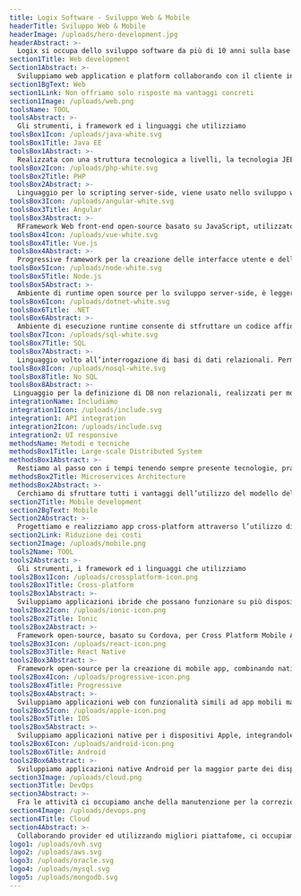 ```yaml
---
title: Logix Software - Sviluppo Web & Mobile
headerTitle: Sviluppo Web & Mobile
headerImage: /uploads/hero-development.jpg
headerAbstract: >-
  Logix si occupa dello sviluppo software da più di 10 anni sulla base delle esigenze delle aziende clienti. Dall’analisi al test abbracciamo l’approccio agile per il management del progetto che permette la consapevolezza comune e la massima efficienza nei risultati.
section1Title: Web development
Section1Abstract: >-
  Sviluppiamo web application e platform collaborando con il cliente in tutte le fasi che portano alla realizzazione, lavorando con database differenti ed API; integrando servizi e soluzioni custom a seconda delle esigenze, fornendoci degli adeguati stack tecnologici e garantendo efficienza e competenza.
section1BgText: Web
section1Link: Non offriamo solo risposte ma vantaggi concreti
section1Image: /uploads/web.png
toolsName: TOOL
toolsAbstract: >-
  Gli strumenti, i framework ed i linguaggi che utilizziamo
toolsBox1Icon: /uploads/java-white.svg
toolsBox1Title: Java EE
toolsBox1Abstract: >-
  Realizzata con una struttura tecnologica a livelli, la tecnologia JEE facilita la creazione di modelli B2B e B2C.
toolsBox2Icon: /uploads/php-white.svg
toolsBox2Title: PHP
toolsBox2Abstract: >-
  Linguaggio per lo scripting server-side, viene usato nello sviluppo web ed è supportato dalla maggior parte dei provider di hosting.
toolsBox3Icon: /uploads/angular-white.svg
toolsBox3Title: Angular
toolsBox3Abstract: >-
  RFramework Web front-end open-source basato su JavaScript, utilizzato per lo sviluppo lato client.
toolsBox4Icon: /uploads/vue-white.svg
toolsBox4Title: Vue.js
toolsBox4Abstract: >-
  Progressive framework per la creazione delle interfacce utente e delle single page application.
toolsBox5Icon: /uploads/node-white.svg
toolsBox5Title: Node.js
toolsBox5Abstract: >-
  Ambiente di runtime open source per lo sviluppo server-side, è leggero ed efficiente per applicazioni in tempo reale ed a alto flusso di dati.
toolsBox6Icon: /uploads/dotnet-white.svg
toolsBox6Title: .NET
toolsBox6Abstract: >-
  Ambiente di esecuzione runtime consente di stfruttare un codice affidabile per tutte le aree principali dello sviluppo di applicativi.
toolsBox7Icon: /uploads/sql-white.svg
toolsBox7Title: SQL
toolsBox7Abstract: >-
  Linguaggio volto all’interrogazione di basi di dati relazionali. Permette di definire la strutture di un DB e manipolare i dati all’interno.
toolsBox8Icon: /uploads/nosql-white.svg
toolsBox8Title: No SQL
toolsBox8Abstract: >-
 Linguaggio per la definizione di DB non relazionali, realizzati per modelli di dati specifici con schemi flessibili, adatti alle applicazioni moderne.
integrationName: Includiamo
integration1Icon: /uploads/include.svg
integration1: API integration
integration2Icon: /uploads/include.svg
integration2: UI responsive
methodsName: Metodi e tecniche
methodsBox1Title: Large-scale Distributed System
methodsBox1Abstract: >-
  Restiamo al passo con i tempi tenendo sempre presente tecnologie, pratiche e competenze di importanti attori sul mercato utilizzandole come base per la progettazione, il lancio, il funzionamento e lo sviluppo di app. Utilizziamo sistemi di distribuzione e soluzioni di e-science e machine learning, che ci permettono di mantenere prestazioni e scalabilità.
methodsBox2Title: Microservices Architecture
methodsBox2Abstract: >-
  Cerchiamo di sfruttare tutti i vantaggi dell’utilizzo del modello dell’architettura dei servizi per lo sviluppo di applicativi che permette di ridurre notevolmente tempistiche, onerosità e difficoltà dello sviluppo tradizionale.
section2Title: Mobile development
section2BgText: Mobile
Section2Abstract: >-
  Progettiamo e realizziamo app cross-platform attraverso l’utilizzo di framework Ionic e React native che consentono di velocizzare i tempi costruendo i prodotti con una base comune per dispositivi iOS e Android.  A seconda delle esigenze realizziamo anche progressive web app, un ibrido tra app web e mobile.
section2Link: Riduzione dei costi
section2Image: /uploads/mobile.png
tools2Name: TOOL
tools2Abstract: >-
  Gli strumenti, i framework ed i linguaggi che utilizziamo
tools2Box1Icon: /uploads/crossplatform-icon.png
tools2Box1Title: Cross-platform
tools2Box1Abstract: >-
  Sviluppiamo applicazioni ibride che possano funzionare su più dispositivi, in modo di rendere il processo più veloce ed efficiente.
tools2Box2Icon: /uploads/ionic-icon.png
tools2Box2Title: Ionic
tools2Box2Abstract: >-
  Framework open-source, basato su Cordova, per Cross Platform Mobile App, che permette di sviluppare in un unica codebase diminuendo i tempi.
tools2Box3Icon: /uploads/react-icon.png
tools2Box3Title: React Native
tools2Box3Abstract: >-
  Framework open-source per la creazione di mobile app, combinando native development con React, risparmiando su tempi e costi.
tools2Box4Icon: /uploads/progressive-icon.png
tools2Box4Title: Progressive
tools2Box4Abstract: >-
  Sviluppiamo applicazioni web con funzionalità simili ad app mobili ma che non possono essere installate dagli store.
tools2Box5Icon: /uploads/apple-icon.png
tools2Box5Title: IOS
tools2Box5Abstract: >-
  Sviluppiamo applicazioni native per i dispositivi Apple, integrandole con servizi e sistemi esterni.
tools2Box6Icon: /uploads/android-icon.png
tools2Box6Title: Android
tools2Box6Abstract: >-
  Sviluppiamo applicazioni native Android per la maggior parte dei dispositivi adottati, integrandole con sistemi esterni.
section3Image: /uploads/cloud.png
section3Title: DevOps
section3Abstract: >-
  Fra le attività ci occupiamo anche della manutenzione per la correzione degli errori, il miglioramenti delle capacità e l'ottimizzazione dei prodotti per: far fronte a cambiamenti nell'ambiente software o a necessità di una maggiore affidabilità; rispondere a nuove esigenze e requisiti emersi da analisi e report sugli utenti.
section4Image: /uploads/devops.png
section4Title: Cloud
section4Abstract: >-
  Collaborando provider ed utilizzando migliori piattafome, ci occupiamo della realizzazione di infrastrutture per i nostri progetti di sviluppo, lavorando su server standalone o virtualizzati e garantendo ai nostri clienti la massima sicurezza, scalabilità e stabilità.
logo1: /uploads/ovh.svg
logo2: /uploads/aws.svg
logo3: /uploads/oracle.svg
logo4: /uploads/mysql.svg
logo5: /uploads/mongodb.svg
---
```


